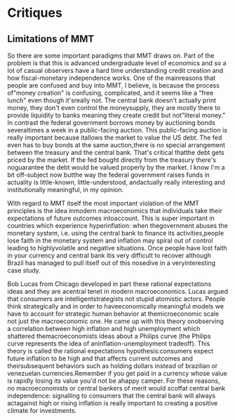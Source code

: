 # Critiques

## Limitations of MMT

So there are some important paradigms that MMT draws on. Part of the problem is that this is advanced undergraduate level of economics and so a lot of casual observers have a hard time understanding credit creation and how fiscal-monetary independence works. One of the mainreasons that people are confused and buy into MMT, I believe, is because the process of"money creation" is confusing, complicated, and it seems like a "free lunch" even though it'sreally not. The central bank doesn't actually print money, they don't even control the moneysupply, they are mostly there to provide liquidity to banks meaning they create credit but not"literal money." In contrast the federal government borrows money by auctioning bonds severaltimes a week in a public-facing auction. This public-facing auction is really important because itallows the market to value the US debt. The fed even has to buy bonds at the same auction,there is no special arrangement between the treasury and the central bank. That's critical thatthe debt gets priced by the market. If the fed bought directly from the treasury there's noguarantee the debt would be valued properly by the market. I know I'm a bit off-subject now butthe way the federal government raises funds in actuality is little-known, little-understood, andactually really interesting and institutionally meaningful, in my opinion.

With regard to MMT itself the most important violation of the MMT principles is the idea inmodern macroeconomics that individuals take their expectations of future outcomes intoaccount. This is super important in countries which experience hyperinflation: when thegovernment abuses the monetary system, i.e. using the central bank to finance its activities,people lose faith in the monetary system and inflation may spiral out of control leading to highlyvolatile and negative situations. Once people have lost faith in your currency and central bank itis very difficult to recover although Brazil has managed to pull itself out of this nosedive in a veryinteresting case study.

Bob Lucas from Chicago developed in part these rational expectations ideas and they are acentral tenet in modern macroeconomics. Lucas argued that consumers are intelligentstrategists not stupid atomistic actors. People think strategically and in order to haveeconomically meaningful models we have to account for strategic human behavior at themicroeconomic scale not just the macroeconomic one. He came up with this theory onobserving a correlation between high inflation and high unemployment which shattered themacroeconomists ideas about a Philips curve (the Philips curve represents the idea of aninflation-unemployment tradeoff). This theory is called the rational expectations hypothesis:consumers expect future inflation to be high and that affects current outcomes and theirsubsequent behaviors such as holding dollars instead of brazilian or venezuelan currencies.Remember if you get paid in a currency whose value is rapidly losing its value you'd not be ahappy camper. For these reasons, no macroeconomists or central bankers of merit would scoffat central bank independence: signalling to consumers that the central bank will always actagainst high or rising inflation is really important to creating a positive climate for investments.